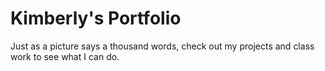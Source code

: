 # Kimberly's Portfolio
Just as a picture says a thousand words, check out my projects and class work to see what I can do.
